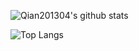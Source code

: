 ![Qian201304's github stats](https://github-readme-stats.vercel.app/api?username=Qian201304&show_icons=true&theme=tokyonight)

![Top Langs](https://github-readme-stats.vercel.app/api/top-langs/?username=Qian201304&layout=compact)


